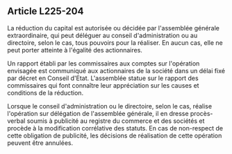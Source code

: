 Article L225-204
----
La réduction du capital est autorisée ou décidée par l'assemblée générale
extraordinaire, qui peut déléguer au conseil d'administration ou au directoire,
selon le cas, tous pouvoirs pour la réaliser. En aucun cas, elle ne peut porter
atteinte à l'égalité des actionnaires.

Un rapport établi par les commissaires aux comptes sur l'opération envisagée est
communiqué aux actionnaires de la société dans un délai fixé par décret en
Conseil d'Etat. L'assemblée statue sur le rapport des commissaires qui font
connaître leur appréciation sur les causes et conditions de la réduction.

Lorsque le conseil d'administration ou le directoire, selon le cas, réalise
l'opération sur délégation de l'assemblée générale, il en dresse procès-verbal
soumis à publicité au registre du commerce et des sociétés et procède à la
modification corrélative des statuts. En cas de non-respect de cette obligation
de publicité, les décisions de réalisation de cette opération peuvent être
annulées.
